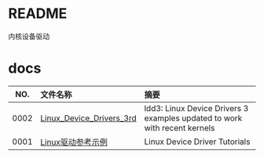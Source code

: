 # README

内核设备驱动

# docs

NO.  |文件名称|摘要
:---:|:--|:--
0002 | [Linux_Device_Drivers_3rd](docs/0002_Linux_Device_Drivers_3rd.md) | ldd3: Linux Device Drivers 3 examples updated to work with recent kernels
0001 | [Linux驱动参考示例](docs/0001_Linux驱动参考示例.md) | Linux Device Driver Tutorials
